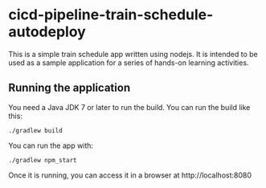 # cicd-pipeline-train-schedule-autodeploy

This is a simple train schedule app written using nodejs. It is intended to be used as a sample application for a series of hands-on learning activities.


## Running the application

You need a Java JDK 7 or later to run the build. You can run the build like this:

    ./gradlew build

You can run the app with:

    ./gradlew npm_start

Once it is running, you can access it in a browser at http://localhost:8080
